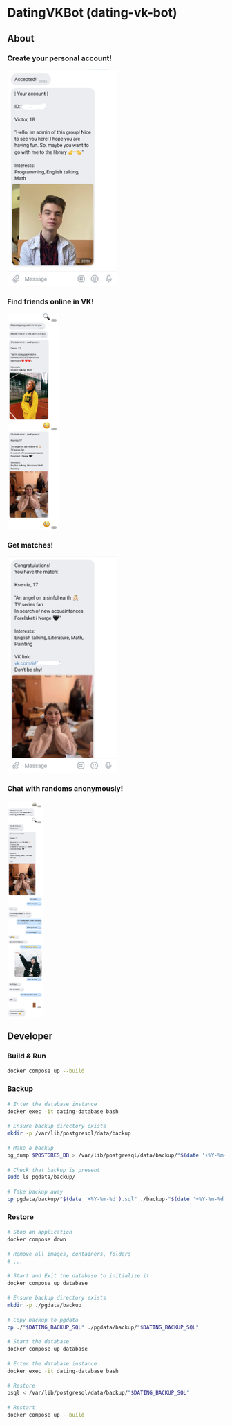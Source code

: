 # DatingVKBot (dating-vk-bot)

## About

### Create your personal account!

<img src="images/scr_form.jpg" height="500" title="Create account!">

### Find friends online in VK!

<img src="images/src_finding.jpg" height="500" title="Find friends!">

### Get matches!

<img src="images/scr_match.jpg" height="500" title="Match!">

### Chat with randoms anonymously!

<img src="images/scr_chat.jpg" height="500" title="Chat!">

## Developer

### Build & Run

```bash
docker compose up --build
```

### Backup

```bash
# Enter the database instance
docker exec -it dating-database bash

# Ensure backup directory exists
mkdir -p /var/lib/postgresql/data/backup

# Make a backup
pg_dump $POSTGRES_DB > /var/lib/postgresql/data/backup/"$(date '+%Y-%m-%d').sql"

# Check that backup is present
sudo ls pgdata/backup/

# Take backup away
cp pgdata/backup/"$(date '+%Y-%m-%d').sql" ./backup-"$(date '+%Y-%m-%d').sql"
```

### Restore

```bash
# Stop an application
docker compose down

# Remove all images, containers, folders
# ...

# Start and Exit the database to initialize it
docker compose up database

# Ensure backup directory exists
mkdir -p ./pgdata/backup

# Copy backup to pgdata
cp ./"$DATING_BACKUP_SQL" ./pgdata/backup/"$DATING_BACKUP_SQL"

# Start the database
docker compose up database

# Enter the database instance
docker exec -it dating-database bash

# Restore
psql < /var/lib/postgresql/data/backup/"$DATING_BACKUP_SQL"

# Restart
docker compose up --build
```
